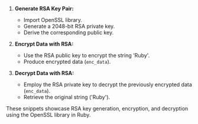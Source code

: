 1. **Generate RSA Key Pair:**
   - Import OpenSSL library.
   - Generate a 2048-bit RSA private key.
   - Derive the corresponding public key.

2. **Encrypt Data with RSA:**
   - Use the RSA public key to encrypt the string 'Ruby'.
   - Produce encrypted data (`enc_data`).

3. **Decrypt Data with RSA:**
   - Employ the RSA private key to decrypt the previously encrypted data (`enc_data`).
   - Retrieve the original string ('Ruby').

These snippets showcase RSA key generation, encryption, and decryption using the OpenSSL library in Ruby.
